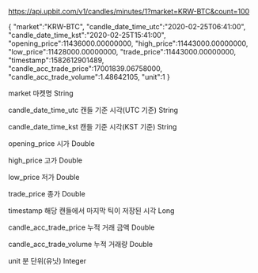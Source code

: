 https://api.upbit.com/v1/candles/minutes/1?market=KRW-BTC&count=100

{
    "market":"KRW-BTC",
    "candle_date_time_utc":"2020-02-25T06:41:00",
    "candle_date_time_kst":"2020-02-25T15:41:00",
    "opening_price":11436000.00000000,
    "high_price":11443000.00000000,
    "low_price":11428000.00000000,
    "trade_price":11443000.00000000,
    "timestamp":1582612901489,
    "candle_acc_trade_price":17001839.06758000,
    "candle_acc_trade_volume":1.48642105,
    "unit":1
}

market
마켓명
String

candle_date_time_utc
캔들 기준 시각(UTC 기준)
String

candle_date_time_kst
캔들 기준 시각(KST 기준)
String

opening_price
시가
Double

high_price
고가
Double

low_price
저가
Double

trade_price
종가
Double

timestamp
해당 캔들에서 마지막 틱이 저장된 시각
Long

candle_acc_trade_price
누적 거래 금액
Double

candle_acc_trade_volume
누적 거래량
Double

unit
분 단위(유닛)
Integer